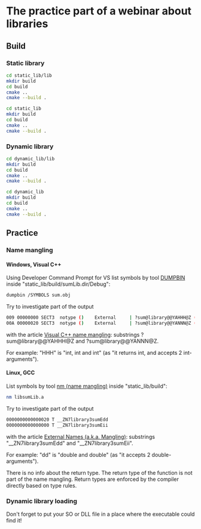 # The practice part of a webinar about libraries

## Build

### Static library

```bash
cd static_lib/lib
mkdir build
cd build
cmake ..
cmake --build .
```

```bash
cd static_lib
mkdir build
cd build
cmake ..
cmake --build .
```

### Dynamic library

```bash
cd dynamic_lib/lib
mkdir build
cd build
cmake ..
cmake --build .
```

```bash
cd dynamic_lib
mkdir build
cd build
cmake ..
cmake --build .
```
## Practice

### Name mangling

#### Windows, Visual C++

Using Developer Command Prompt for VS list symbols by tool [DUMPBIN](https://docs.microsoft.com/en-us/previous-versions/visualstudio/visual-studio-2013/756as972(v=vs.120)) inside "static_lib/build/sumLib.dir/Debug":

```bash
dumpbin /SYMBOLS sum.obj
```

Try to investigate part of the output
```bash
009 00000000 SECT3  notype ()    External     | ?sum@library@@YAHHH@Z (int __cdecl library::sum(int,int))
00A 00000020 SECT3  notype ()    External     | ?sum@library@@YANNN@Z (double __cdecl library::sum(double,double))
```
with the article [Visual C++ name mangling](https://en.m.wikiversity.org/wiki/Visual_C%2B%2B_name_mangling): substrings ?sum@library@@YAHHH@Z and ?sum@library@@YANNN@Z.

For example: "HHH" is "int, int and int" (as "it returns int, and accepts 2 int-arguments").

#### Linux, GCC

List symbols by tool [nm (name mangling)](https://en.wikipedia.org/wiki/Nm_(Unix)) inside "static_lib/build":

```bash
nm libsumLib.a
```

Try to investigate part of the output
```bash
0000000000000020 T __ZN7library3sumEdd
0000000000000000 T __ZN7library3sumEii
```
with the article [External Names (a.k.a. Mangling)](https://itanium-cxx-abi.github.io/cxx-abi/abi.html#mangling): substrings "__ZN7library3sumEdd" and "__ZN7library3sumEii".

For example: "dd" is "double and double" (as "it accepts 2 double-arguments").

There is no info about the return type. The return type of the function is not part of the name mangling. Return types are enforced by the compiler directly based on type rules.

### Dynamic library loading

Don't forget to put your SO or DLL file in a place where the executable could find it!
